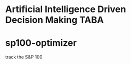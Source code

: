 # Artificial Intelligence Driven Decision Making TABA
# sp100-optimizer
 track  the  S&amp;P  100 

